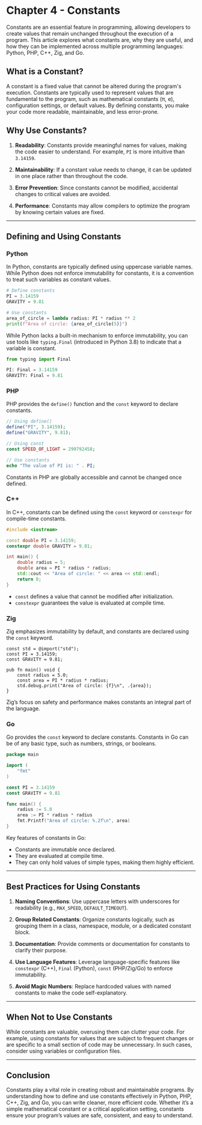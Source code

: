 # Chapter 4 - Constants

Constants are an essential feature in programming, allowing developers to create values that remain unchanged throughout the execution of a program. This article explores what constants are, why they are useful, and how they can be implemented across multiple programming languages: Python, PHP, C++, Zig, and Go.

## What is a Constant?

A constant is a fixed value that cannot be altered during the program's execution. Constants are typically used to represent values that are fundamental to the program, such as mathematical constants (π, e), configuration settings, or default values. By defining constants, you make your code more readable, maintainable, and less error-prone.

## Why Use Constants?

1. **Readability**: Constants provide meaningful names for values, making the code easier to understand. For example, `PI` is more intuitive than `3.14159`.

2. **Maintainability**: If a constant value needs to change, it can be updated in one place rather than throughout the code.

3. **Error Prevention**: Since constants cannot be modified, accidental changes to critical values are avoided.

4. **Performance**: Constants may allow compilers to optimize the program by knowing certain values are fixed.

---

## Defining and Using Constants

### Python
In Python, constants are typically defined using uppercase variable names. While Python does not enforce immutability for constants, it is a convention to treat such variables as constant values.

```python
# Define constants
PI = 3.14159
GRAVITY = 9.81

# Use constants
area_of_circle = lambda radius: PI * radius ** 2
print(f"Area of circle: {area_of_circle(5)}")
```

While Python lacks a built-in mechanism to enforce immutability, you can use tools like `typing.Final` (introduced in Python 3.8) to indicate that a variable is constant.

```python
from typing import Final

PI: Final = 3.14159
GRAVITY: Final = 9.81
```

### PHP
PHP provides the `define()` function and the `const` keyword to declare constants.

```php
// Using define()
define("PI", 3.14159);
define("GRAVITY", 9.81);

// Using const
const SPEED_OF_LIGHT = 299792458;

// Use constants
echo "The value of PI is: " . PI;
```

Constants in PHP are globally accessible and cannot be changed once defined.

### C++
In C++, constants can be defined using the `const` keyword or `constexpr` for compile-time constants.

```cpp
#include <iostream>

const double PI = 3.14159;
constexpr double GRAVITY = 9.81;

int main() {
    double radius = 5;
    double area = PI * radius * radius;
    std::cout << "Area of circle: " << area << std::endl;
    return 0;
}
```

- `const` defines a value that cannot be modified after initialization.
- `constexpr` guarantees the value is evaluated at compile time.

### Zig
Zig emphasizes immutability by default, and constants are declared using the `const` keyword.

```zig
const std = @import("std");
const PI = 3.14159;
const GRAVITY = 9.81;

pub fn main() void {
    const radius = 5.0;
    const area = PI * radius * radius;
    std.debug.print("Area of circle: {f}\n", .{area});
}
```

Zig’s focus on safety and performance makes constants an integral part of the language.

### Go
Go provides the `const` keyword to declare constants. Constants in Go can be of any basic type, such as numbers, strings, or booleans.

```go
package main

import (
	"fmt"
)

const PI = 3.14159
const GRAVITY = 9.81

func main() {
	radius := 5.0
	area := PI * radius * radius
	fmt.Printf("Area of circle: %.2f\n", area)
}
```

Key features of constants in Go:
- Constants are immutable once declared.
- They are evaluated at compile time.
- They can only hold values of simple types, making them highly efficient.

---

## Best Practices for Using Constants

1. **Naming Conventions**: Use uppercase letters with underscores for readability (e.g., `MAX_SPEED`, `DEFAULT_TIMEOUT`).

2. **Group Related Constants**: Organize constants logically, such as grouping them in a class, namespace, module, or a dedicated constant block.

3. **Documentation**: Provide comments or documentation for constants to clarify their purpose.

4. **Use Language Features**: Leverage language-specific features like `constexpr` (C++), `Final` (Python), `const` (PHP/Zig/Go) to enforce immutability.

5. **Avoid Magic Numbers**: Replace hardcoded values with named constants to make the code self-explanatory.

---

## When Not to Use Constants
While constants are valuable, overusing them can clutter your code. For example, using constants for values that are subject to frequent changes or are specific to a small section of code may be unnecessary. In such cases, consider using variables or configuration files.

---

## Conclusion
Constants play a vital role in creating robust and maintainable programs. By understanding how to define and use constants effectively in Python, PHP, C++, Zig, and Go, you can write cleaner, more efficient code. Whether it’s a simple mathematical constant or a critical application setting, constants ensure your program’s values are safe, consistent, and easy to understand.